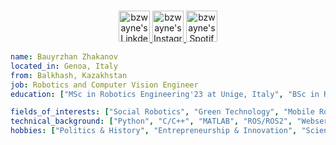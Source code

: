 <!-- [![Actions Status](https://github.com/guilyx/guilyx/workflows/wakatime-stats/badge.svg)](https://github.com/guilyx/guilyx/actions)
[![Actions Status](https://github.com/guilyx/guilyx/workflows/update-gh-activity/badge.svg)](https://github.com/guilyx/guilyx/actions)
![](https://visitor-badge.glitch.me/badge?page_id=guilyx.guilyx) -->

<p align="center">
<br/>
<!-- <a href="https://twitter.com/spida_rwin">
  <img alt="guilyx | Twitter" width="50px" src="https://user-images.githubusercontent.com/43545812/144034996-602b144a-16e1-41cc-99e7-c6040b20dcaf.png"/>
</a> -->
<a href="https://www.linkedin.com/in/bauyrzhan-zhakanov/">
  <img alt="bzwayne's LinkdeIN" width="50px" src="https://user-images.githubusercontent.com/43545812/144035037-0f415fc7-9f96-4517-a370-ccc6e78a714b.png" />
</a>
<a href="https://www.instagram.com/bzwayne">
  <img alt="bzwayne's Instagram" width="50px" src="https://user-images.githubusercontent.com/43545812/144035088-0dfb165f-8fe0-4d13-896c-876c29d2b128.png" />
</a>
<a href="https://open.spotify.com/user/31ndrl2posheess635vrgzryhcau">
  <img alt="bzwayne's Spotify" width="50px" src="https://user-images.githubusercontent.com/43545812/144035120-1ad5169b-91c7-4078-bef9-6a82c733f373.png" />
</a>
</p>

```yaml
name: Bauyrzhan Zhakanov
located_in: Genoa, Italy
from: Balkhash, Kazakhstan
job: Robotics and Computer Vision Engineer
education: ["MSc in Robotics Engineering'23 at Unige, Italy", "BSc in Robotics & Mechatronics'21 at NU, Kazakhstan"]

fields_of_interests: ["Social Robotics", "Green Technology", "Mobile Robotics", "VR"]
technical_background: ["Python", "C/C++", "MATLAB", "ROS/ROS2", "Webservices", "Cloud services"]
hobbies: ["Politics & History", "Entrepreneurship & Innovation", "Science and IOT"]
```
<!-- p align="center">
  <a href="https://spotify-github-profile.vercel.app/api/view?uid=31ndrl2posheess635vrgzryhcau&cover_image=true&theme=default">
    <img align="center" width="300" height="400" src="https://spotify-github-profile.vercel.app/api/view?uid=31ndrl2posheess635vrgzryhcau&cover_image=true&theme=default&bar_color=e3e3e3&bar_color_cover=true">
  </a>
  <a>
    <img align="center" width="500" height="500" src="https://bzwayne-cy06f6bfa-bzwayne.vercel.app/api/top-played">
  </a>
</p>

<p align="center">
  <img src="https://capsule-render.vercel.app/api?type=waving&color=gradient&height=60&section=footer"/>
</p> -->
